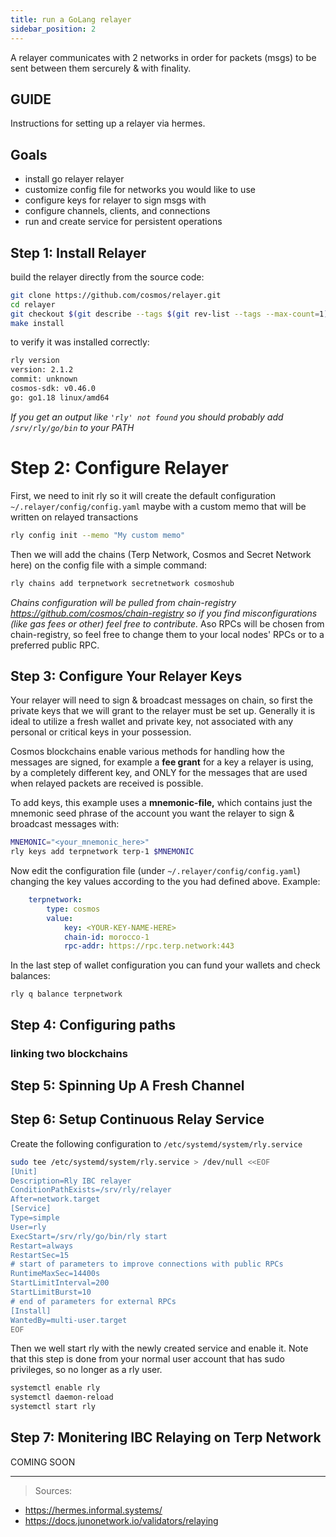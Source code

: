 ```yaml
---
title: run a GoLang relayer 
sidebar_position: 2
---
```


A relayer communicates with 2 networks in order for packets (msgs) to be sent between them sercurely & with finality.

## GUIDE
Instructions for setting up a relayer via hermes.

## Goals

- install go relayer relayer
- customize config file for networks you would like to use
- configure keys for relayer to sign msgs with
- configure channels, clients, and connections
- run and create service for persistent operations

## Step 1: Install Relayer

build the relayer directly from the source code:
```sh
git clone https://github.com/cosmos/relayer.git
cd relayer
git checkout $(git describe --tags $(git rev-list --tags --max-count=1))
make install
```
to verify it was installed correctly:
```sh
rly version
version: 2.1.2
commit: unknown
cosmos-sdk: v0.46.0
go: go1.18 linux/amd64
```

*If you get an output like `'rly' not found` you should probably add `/srv/rly/go/bin` to your PATH*


# Step 2: Configure Relayer
First, we need to init rly so it will create the default configuration `~/.relayer/config/config.yaml` maybe with a custom memo that will be written on relayed transactions

```bash
rly config init --memo "My custom memo"
```

Then we will add the chains (Terp Network, Cosmos and Secret Network here) on the config file with a simple command:

```bash
rly chains add terpnetwork secretnetwork cosmoshub
```

*Chains configuration will be pulled from chain-registry https://github.com/cosmos/chain-registry so if you find misconfigurations (like gas fees or other) feel free to contribute.*
Aso RPCs will be chosen from chain-registry, so feel free to change them to your local nodes' RPCs or to a preferred public RPC.


## Step 3: Configure Your Relayer Keys

Your relayer will need to sign & broadcast messages on chain, so first the private keys that we will grant to the relayer must be set up. Generally it is ideal to utilize a fresh wallet and private key, not associated with any personal or critical keys in your possession.

Cosmos blockchains enable various methods for handling how the messages are signed, for example a **fee grant** for a key a relayer is using, by a completely different key, and ONLY for the messages that are used when relayed packets are received is possible.

To add keys, this example uses a **mnemonic-file,** which contains just the mnemonic seed phrase of the account you want the relayer to sign & broadcast messages with:

```bash
MNEMONIC="<your_mnemonic_here>"
rly keys add terpnetwork terp-1 $MNEMONIC 
```

Now edit the configuration file (under `~/.relayer/config/config.yaml`) changing the key values according to the you had defined above. Example:
```yaml
    terpnetwork:
        type: cosmos
        value:
            key: <YOUR-KEY-NAME-HERE>
            chain-id: morocco-1
            rpc-addr: https://rpc.terp.network:443

```
In the last step of wallet configuration you can fund your wallets and check balances:
```
rly q balance terpnetwork
```

## Step 4: Configuring paths


### linking two blockchains




## Step 5: Spinning Up A Fresh Channel 

## Step 6: Setup Continuous Relay Service
Create the following configuration to `/etc/systemd/system/rly.service`
```sh
sudo tee /etc/systemd/system/rly.service > /dev/null <<EOF  
[Unit]
Description=Rly IBC relayer
ConditionPathExists=/srv/rly/relayer
After=network.target
[Service]
Type=simple
User=rly
ExecStart=/srv/rly/go/bin/rly start
Restart=always
RestartSec=15
# start of parameters to improve connections with public RPCs
RuntimeMaxSec=14400s
StartLimitInterval=200
StartLimitBurst=10
# end of parameters for external RPCs
[Install]
WantedBy=multi-user.target
EOF
```

Then we well start rly with the newly created service and enable it. Note that this step is done from your normal user account that has sudo privileges, so no longer as a rly user.

```sh
systemctl enable rly
systemctl daemon-reload
systemctl start rly
```

## Step 7: Monitering IBC Relaying on Terp Network
COMING SOON

___
> Sources:
* https://hermes.informal.systems/
* https://docs.junonetwork.io/validators/relaying
>